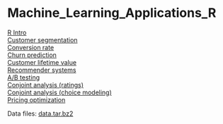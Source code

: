 # Machine_Learning_Applications_R

<a class="external reference" href="https://thln2ejz.github.io/Machine_Learning_Applications_R/python_intro.html">R Intro</a><br>
<a class="external reference" href="https://thln2ejz.github.io/Machine_Learning_Applications_R/segmentation.html">Customer segmentation</a><br>
<a class="external reference" href="https://thln2ejz.github.io/Machine_Learning_Applications_R/conversion_rate.html">Conversion rate</a><br>
<a class="external reference" href="https://thln2ejz.github.io/Machine_Learning_Applications_R/churn_prediction.html">Churn prediction</a><br>
<a class="external reference" href="https://thln2ejz.github.io/Machine_Learning_Applications_R/clv.html">Customer lifetime value</a><br>
<a class="external reference" href="https://thln2ejz.github.io/Machine_Learning_Applications_R/recommender_systems.html">Recommender systems</a><br>
<a class="external reference" href="https://thln2ejz.github.io/Machine_Learning_Applications_R/ABtesting.html">A/B testing</a><br>
<a class="external reference" href="https://thln2ejz.github.io/Machine_Learning_Applications_R/conjoint_ratings.html">Conjoint analysis (ratings)</a><br>
<a class="external reference" href="https://thln2ejz.github.io/Machine_Learning_Applications_R/conjoint.html">Conjoint analysis (choice modeling)</a><br>
<a class="external reference" href="https://thln2ejz.github.io/Machine_Learning_Applications_R/pricing.html">Pricing optimization</a><br>

Data files: <a class="external reference" href="https://thln2ejz.github.io/Machine_Learning_Applications_R/data.tar.bz2">data.tar.bz2</a><br>

